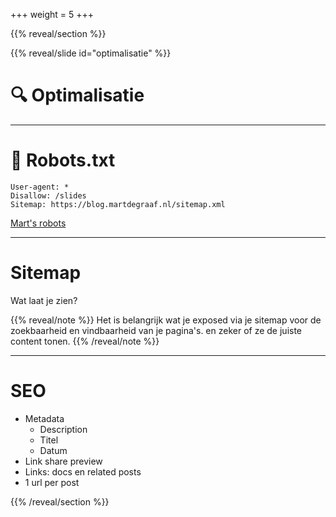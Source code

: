 +++
weight = 5
+++

{{% reveal/section %}}

{{% reveal/slide id="optimalisatie" %}}

# 🔍 Optimalisatie

---

# 🤖 Robots.txt

```
User-agent: *
Disallow: /slides
Sitemap: https://blog.martdegraaf.nl/sitemap.xml
```

[Mart's robots](https://blog.martdegraaf.nl/robots.txt)

---

# Sitemap

Wat laat je zien?


{{% reveal/note %}}
Het is belangrijk wat je exposed via je sitemap voor de zoekbaarheid en vindbaarheid van je pagina's. en zeker of ze de juiste content tonen.
{{% /reveal/note %}}

---

# SEO

- Metadata
  - Description
  - Titel
  - Datum
- Link share preview
- Links: docs en related posts
- 1 url per post


{{% /reveal/section %}}
